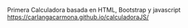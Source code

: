 Primera Calculadora basada en HTML, Bootstrap y javascript
https://carlangacarmona.github.io/calculadoraJS/
